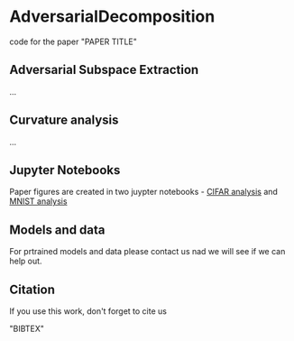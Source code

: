 # AdversarialDecomposition

code for the paper "PAPER TITLE"

## Adversarial Subspace Extraction

...

## Curvature analysis

...

## Jupyter Notebooks

Paper figures are created in two juypter notebooks - [CIFAR analysis](https://github.com/david-schu/AdversarialDecomposition/blob/camera_ready/analysis_notebooks/cifar_analysis.ipynb) and [MNIST analysis](https://github.com/david-schu/AdversarialDecomposition/blob/camera_ready/analysis_notebooks/mnist_analysis.ipynb)

## Models and data

For prtrained models and data please contact us nad we will see if we can help out.

## Citation
If you use this work, don't forget to cite us

"BIBTEX"
